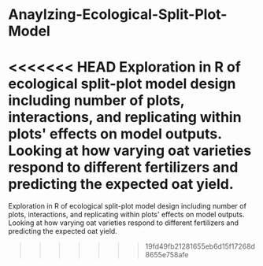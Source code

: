 # Anaylzing-Ecological-Split-Plot-Model



<<<<<<< HEAD
Exploration in R of ecological split-plot model design including number of plots, interactions, and replicating
within plots' effects on model outputs. Looking at how varying oat varieties respond to different
fertilizers and predicting the expected oat yield.
=======
Exploration in R of ecological split-plot model design including number of plots, interactions, and replicating 
within plots' effects on model outputs. Looking at how varying oat varieties respond to different 
fertilizers and predicting the expected oat yield.


>>>>>>> 19fd49fb21281655eb6d15f17268d8655e758afe
